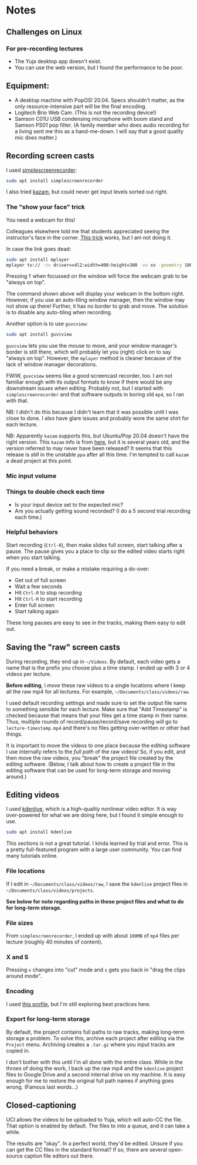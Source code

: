 # Notes

## Challenges on Linux

### For pre-recording lectures

* The Yuja desktop app doesn't exist.
* You can use the web version, but I found the performance to be poor.

## Equipment:

* A desktop machine with PopOS! 20.04. Specs shouldn't matter,
  as the only resource-intensive part will be the final encoding.
* Logitech Brio Web Cam. (This is not the recording device!)
* Samson C01U USB condensing microphone with boom stand and Samson PS01 pop filter.
  (A family member who does audio recording for a living sent me this as a hand-me-down.
   I will say that a good quality mic does matter.)

## Recording screen casts

I used [simplescreenrecorder](https://www.maartenbaert.be/simplescreenrecorder/):

```sh
sudo apt install simplescreenrecorder
```

I also tried [kazam](https://github.com/hzbd/kazam), but could never get
input levels sorted out right.

### The "show your face" trick

You need a webcam for this!

Colleagues elsewhere told me that students appreciated seeing the instructor's face 
in the corner. [This trick](https://leehblue.com/record-screen-and-webcam-ubuntu/) works, but I am not doing it.

In case the link goes dead:

```sh
sudo apt install mplayer
mplayer tv:// -tv driver=v4l2:width=400:height=300 -vo xv -geometry 100%:100% -noborder
```

Pressing `T` when focussed on the window will force the webcam grab to be "always on top".

The command shown above will display your webcam in the bottom right.  However,
if you use an auto-tiling window manager, then the window may not show up there!
Further, it has no border to grab and move.  The solution is to disable any
auto-tiling when recording.

Another option is to use `guvcview`:

```sh
sudo apt install guvcview
```

`guvcview` lets you use the mouse to move, and your window manager's border is
still there, which will probably let you (right) click on to say "always on top".
However, the `mplayer` method is cleaner because of the lack of window manager
decorations.

FWIW, `guvcview` seems like a good screencast recorder, too.  I am not 
familiar enough with its output formats to know if there would be any
downstream issues when editing.  Probably not, but I started with
`simplescreenrecorder` and that software outputs in boring old `mp4`,
so I ran with that.

NB: I didn't do this because I didn't learn that it was possible until I was
close to done. I also have glare issues and probably wore the same shirt for each
lecture.

NB: Apparently `kazam` supports this, but Ubuntu/Pop 20.04 doesn't have the right version.
This `kazam` info is from [here](https://askubuntu.com/questions/536563/how-to-record-the-screen-and-webcam-at-the-same-time),
but it is several years old, and the version referred to may never have been released?
It seems that this release is *still* in the unstable `ppa` after all this time.  I'm
tempted to call `kazam` a dead project at this point.

### Mic input volume

### Things to double check each time

* Is your input device set to the expected mic?
* Are you actually getting sound recorded? (I do a 5 second trial recording each time.)

### Helpful behaviors

Start recording (`Ctrl-R`), then make slides full screen, start talking after a pause.
The pause gives you a place to clip so the edited video starts right when you start talking.

If you need a break, or make a mistake requiring a do-over:

* Get out of full screen
* Wait a few seconds
* Hit `Ctrl-R` to stop recording
* Hit `Ctrl-R` to start recording
* Enter full screen
* Start talking again

These long pauses are easy to see in the tracks, making them easy to edit out.

## Saving the "raw" screen casts

During recording, they end up in `~/Videos`.  By default, each video gets
a name that is the prefix you choose plus a time stamp.  I ended up with 3 or 4
videos per lecture.

**Before editing**, I *move* these raw videos to a single locations where
I keep all the raw mp4 for all lectures.  For example, `~/Documents/class/videos/raw`.

I used default recording settings and made sure to set the output file name
to something sensible for each lecture.  Make sure that "Add Timestamp"
is checked because that means that your files get a time stamp in their name.  Thus,
multiple rounds of record/pause/record/save recording will go to `lecture-timestamp.mp4`
and there's no files getting over-written or other bad things.

It is important to move the videos to one place because the editing software I use
internally refers to the *full path* of the raw videos!  So, if you edit, and then
move the raw videos, you "break" the project file created by the editing software.
(Below, I talk about how to create a project file in the editing software that
can be used for long-term storage and moving around.)

## Editing videos

I used [kdenlive](https://www.kdenlive.org), which is a high-quality
nonlinear video editor.  It is way over-powered
for what we are doing here, but I found it simple
enough to use.

```sh
sudo apt install kdenlive
```

This sections is not a great tutorial.  I kinda learned by trial and
error.  This is a pretty full-featured program with a large user 
community.  You can find many tutorials online.

### File locations

If I edit in  `~/Documents/class/videos/raw`, I save the `kdenlive`
project files in  `~/Documents/class/videos/projects`.

**See below for note regarding paths in these project files and what to do for long-term storage.**

### File sizes

From `simplescreenrecorder`, I ended up with about `100MB` of `mp4` files per lecture (roughly 40 minutes 
of content).

### X and S

Pressing `x` changes into "cut" mode and `s` gets you back in
"drag the clips around mode".

### Encoding

I used [this profile](https://store.kde.org/p/1333301), but I'm still exploring 
best practices here.

### Export for long-term storage

By default, the project contains full paths to raw tracks,
making long-term storage a problem.  To solve this,
archive each project after editing via the `Project` menu.
Archiving creates a `.tar.gz` where you input tracks are copied in.

I don't bother with this until I'm all done with the entire class.
While in the throes of doing the work, I back up the raw mp4 and
the `kdenlive` project files to Google Drive and a second internal
drive on my machine.  It is easy enough for me to restore the original
full path names if anything goes wrong. (Famous last words...)

## Closed-captioning

UCI allows the videos to be uploaded to Yuja, which will auto-CC the file.
That option is enabled by default.  The files to into a queue, and it can
take a while.

The results are "okay".  In a perfect world, they'd be edited.  Unsure
if you can get the CC files in the standard format?  If so, there are
several open-source caption file editors out there.
